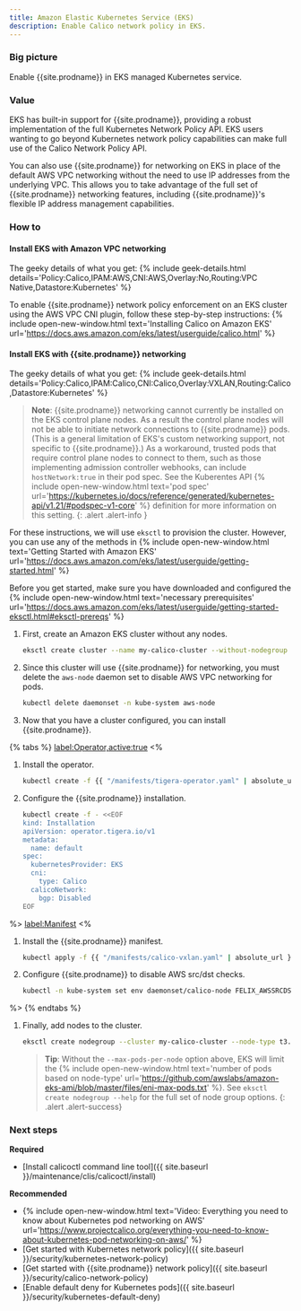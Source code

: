 ```yaml
---
title: Amazon Elastic Kubernetes Service (EKS)
description: Enable Calico network policy in EKS.
---
```


### Big picture

Enable {{site.prodname}} in EKS managed Kubernetes service.

### Value

EKS has built-in support for {{site.prodname}}, providing a robust implementation of the full Kubernetes Network Policy API. EKS users wanting to go beyond Kubernetes network policy capabilities can make full use of the Calico Network Policy API.

You can also use {{site.prodname}} for networking on EKS in place of the default AWS VPC networking without the need to use IP addresses from the underlying VPC. This allows you to take advantage of the full set of {{site.prodname}} networking features, including {{site.prodname}}'s flexible IP address management capabilities.

### How to

#### Install EKS with Amazon VPC networking

The geeky details of what you get:
{% include geek-details.html details='Policy:Calico,IPAM:AWS,CNI:AWS,Overlay:No,Routing:VPC Native,Datastore:Kubernetes' %}

To enable {{site.prodname}} network policy enforcement on an EKS cluster using the AWS VPC CNI plugin, follow these step-by-step instructions: {% include open-new-window.html text='Installing Calico on Amazon EKS' url='https://docs.aws.amazon.com/eks/latest/userguide/calico.html' %}

#### Install EKS with {{site.prodname}} networking

The geeky details of what you get:
{% include geek-details.html details='Policy:Calico,IPAM:Calico,CNI:Calico,Overlay:VXLAN,Routing:Calico,Datastore:Kubernetes' %}

   > **Note**: {{site.prodname}} networking cannot currently be installed on the EKS control plane nodes. As a result the control plane nodes
   > will not be able to initiate network connections to {{site.prodname}} pods. (This is a general limitation of EKS's custom networking support,
   > not specific to {{site.prodname}}.) As a workaround, trusted pods that require control plane nodes to connect to them, such as those implementing
   > admission controller webhooks, can include `hostNetwork:true` in their pod spec. See the Kuberentes API
   > {% include open-new-window.html text='pod spec' url='https://kubernetes.io/docs/reference/generated/kubernetes-api/v1.21/#podspec-v1-core' %}
   > definition for more information on this setting.
   {: .alert .alert-info }

For these instructions, we will use `eksctl` to provision the cluster. However, you can use any of the methods in {% include open-new-window.html text='Getting Started with Amazon EKS' url='https://docs.aws.amazon.com/eks/latest/userguide/getting-started.html' %}

Before you get started, make sure you have downloaded and configured the {% include open-new-window.html text='necessary prerequisites' url='https://docs.aws.amazon.com/eks/latest/userguide/getting-started-eksctl.html#eksctl-prereqs' %}

1. First, create an Amazon EKS cluster without any nodes.

   ```bash
   eksctl create cluster --name my-calico-cluster --without-nodegroup
   ```

1. Since this cluster will use {{site.prodname}} for networking, you must delete the `aws-node` daemon set to disable AWS VPC networking for pods.

   ```bash
   kubectl delete daemonset -n kube-system aws-node
   ```

1. Now that you have a cluster configured, you can install {{site.prodname}}.

{% tabs %}
  <label:Operator,active:true>
<%

1. Install the operator.

   ```bash
   kubectl create -f {{ "/manifests/tigera-operator.yaml" | absolute_url }}
   ```

1. Configure the {{site.prodname}} installation.

   ```bash
   kubectl create -f - <<EOF
   kind: Installation
   apiVersion: operator.tigera.io/v1
   metadata:
     name: default
   spec:
     kubernetesProvider: EKS
     cni:
       type: Calico
     calicoNetwork:
       bgp: Disabled
   EOF
   ```

%>
  <label:Manifest>
<%
1. Install the {{site.prodname}} manifest.

   ```bash
   kubectl apply -f {{ "/manifests/calico-vxlan.yaml" | absolute_url }}
   ```

1. Configure {{site.prodname}} to disable AWS src/dst checks.

   ```bash
   kubectl -n kube-system set env daemonset/calico-node FELIX_AWSSRCDSTCHECK=Disable
   ```
%>
{% endtabs %}

1. Finally, add nodes to the cluster.

   ```bash
   eksctl create nodegroup --cluster my-calico-cluster --node-type t3.medium --max-pods-per-node 100
   ```

   > **Tip**: Without the `--max-pods-per-node` option above, EKS will limit the {% include open-new-window.html text='number of pods based on node-type' url='https://github.com/awslabs/amazon-eks-ami/blob/master/files/eni-max-pods.txt' %}. See `eksctl create nodegroup --help` for the full set of node group options.
   {: .alert .alert-success}

### Next steps

**Required**
- [Install calicoctl command line tool]({{ site.baseurl }}/maintenance/clis/calicoctl/install)

**Recommended**
- {% include open-new-window.html text='Video: Everything you need to know about Kubernetes pod networking on AWS' url='https://www.projectcalico.org/everything-you-need-to-know-about-kubernetes-pod-networking-on-aws/' %}
- [Get started with Kubernetes network policy]({{ site.baseurl }}/security/kubernetes-network-policy)
- [Get started with {{site.prodname}} network policy]({{ site.baseurl }}/security/calico-network-policy)
- [Enable default deny for Kubernetes pods]({{ site.baseurl }}/security/kubernetes-default-deny)
